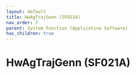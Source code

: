 ```yaml
---
layout: default
title: HwAgTrajGenn (SF021A)
nav_order: 7
parent: System Function (Applicative Software)
has_children: true
---
```

# HwAgTrajGenn (SF021A)
